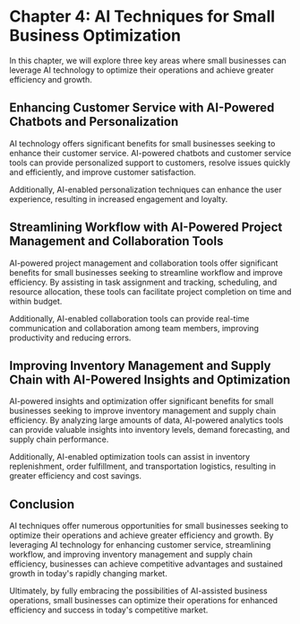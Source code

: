 Chapter 4: AI Techniques for Small Business Optimization
========================================================

In this chapter, we will explore three key areas where small businesses can leverage AI technology to optimize their operations and achieve greater efficiency and growth.

Enhancing Customer Service with AI-Powered Chatbots and Personalization
-----------------------------------------------------------------------

AI technology offers significant benefits for small businesses seeking to enhance their customer service. AI-powered chatbots and customer service tools can provide personalized support to customers, resolve issues quickly and efficiently, and improve customer satisfaction.

Additionally, AI-enabled personalization techniques can enhance the user experience, resulting in increased engagement and loyalty.

Streamlining Workflow with AI-Powered Project Management and Collaboration Tools
--------------------------------------------------------------------------------

AI-powered project management and collaboration tools offer significant benefits for small businesses seeking to streamline workflow and improve efficiency. By assisting in task assignment and tracking, scheduling, and resource allocation, these tools can facilitate project completion on time and within budget.

Additionally, AI-enabled collaboration tools can provide real-time communication and collaboration among team members, improving productivity and reducing errors.

Improving Inventory Management and Supply Chain with AI-Powered Insights and Optimization
-----------------------------------------------------------------------------------------

AI-powered insights and optimization offer significant benefits for small businesses seeking to improve inventory management and supply chain efficiency. By analyzing large amounts of data, AI-powered analytics tools can provide valuable insights into inventory levels, demand forecasting, and supply chain performance.

Additionally, AI-enabled optimization tools can assist in inventory replenishment, order fulfillment, and transportation logistics, resulting in greater efficiency and cost savings.

Conclusion
----------

AI techniques offer numerous opportunities for small businesses seeking to optimize their operations and achieve greater efficiency and growth. By leveraging AI technology for enhancing customer service, streamlining workflow, and improving inventory management and supply chain efficiency, businesses can achieve competitive advantages and sustained growth in today's rapidly changing market.

Ultimately, by fully embracing the possibilities of AI-assisted business operations, small businesses can optimize their operations for enhanced efficiency and success in today's competitive market.
